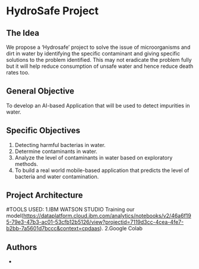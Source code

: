 # HydroSafe Project


## The Idea
We propose a ‘Hydrosafe’ project to solve the issue of microorganisms and dirt in water by identifying the specific contaminant and giving specific solutions to the problem identified. This may not eradicate the problem fully but it will help reduce consumption of unsafe water and hence reduce death rates too.


## General Objective
To develop an AI-based Application that will be used to detect impurities in water.


## Specific Objectives
1. Detecting harmful bacterias in water.
2. Determine contaminants in water.
3. Analyze the level of contaminants in water  based on exploratory methods.
4. To build a real world mobile-based application that predicts the level of bacteria and water contamination. 

## Project Architecture




#TOOLS USED:
1.IBM WATSON STUDIO Training our model(https://dataplatform.cloud.ibm.com/analytics/notebooks/v2/46a6f195-79e3-47b3-ac01-53cfb12b5126/view?projectid=7119d3cc-4cea-4fe7-b2bb-7a5601d7bccc&context=cpdaas).
2.Google Colab














## Authors

<a href="https://github.com/The-HydroSafers/Call-for-code/contributors">
 
</a>

- 
